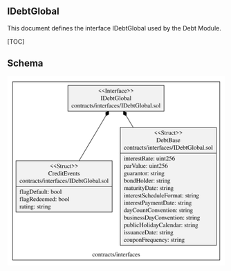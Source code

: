 ## IDebtGlobal 

This document defines the interface IDebtGlobal used by the Debt Module.

[TOC]



## Schema

![IDebtGlobal](./schema/sol2uml/IDebtGlobal.svg)
